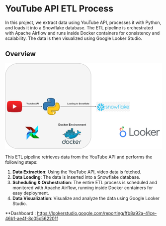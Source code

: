 # **YouTube API ETL Process**

In this project, we extract data using YouTube API, processes it with Python, and loads it into a Snowflake database. The ETL pipeline is orchestrated with Apache Airflow and runs inside Docker containers for consistency and scalability. The data is then visualized using Google Looker Studio.

## **Overview**
![ETL Process Diagram](images/etl2.png)

This ETL pipeline retrieves data from the YouTube API and performs the following steps:

1. **Data Extraction**: Using the YouTube API, video data is fetched.
2. **Data Loading**: The data is inserted into a Snowflake database.
3. **Scheduling & Orchestration**: The entire ETL process is scheduled and monitored with Apache Airflow, running inside Docker containers for easy deployment.
4. **Data Visualization**: Visualize and analyze the data using Google Looker Studio.

**Dashboard : https://lookerstudio.google.com/reporting/ffb8a92a-41ce-46b1-ae4f-8c05c562201f

